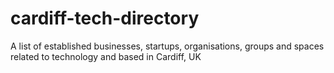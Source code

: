 # cardiff-tech-directory
A list of established businesses, startups, organisations, groups and spaces related to technology and based in Cardiff, UK

